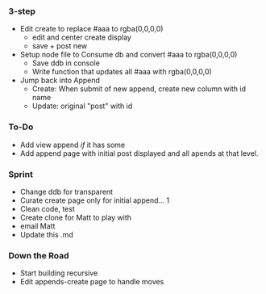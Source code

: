 ### 3-step
* Edit create to replace #aaa to rgba(0,0,0,0)
  * edit and center create display
  * save + post new
* Setup node file to Consume db and convert #aaa to rgba(0,0,0,0)
  * Save ddb in console
  * Write function that updates all #aaa with rgba(0,0,0,0)
* Jump back into Append
  * Create: When submit of new append, create new column with id name
  * Update: original "post" with id

### To-Do
* Add view append *if* it has some
* Add append page with initial post displayed and all apends at that level.

### Sprint
* Change ddb for transparent
* Curate create page only for initial append... 1
* Clean code, test
* Create clone for Matt to play with
* email Matt
* Update this .md

### Down the Road
* Start building recursive
* Edit appends-create page to handle moves
